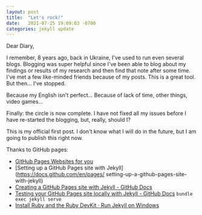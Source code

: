 ```yaml
---
layout: post
title:  "Let's rock!"
date:   2021-07-25 19:09:03 -0700
categories: jekyll update
---
```


Dear Diary,

I remember, 8 years ago, back in Ukraine, I've used to run even several blogs.
Blogging was super helpful since I've been able to blog about my findings or results of my research and then find that note after some time. I've met a few like-minded friends because of my posts. This is a great tool. But then… I've stopped.

Because my English isn't perfect…
Because of lack of time, other things, video games…

Finally: the circle is now complete. I have not fixed all my issues before I have re-started the blogging, but, really, should I?

This is my official first post. I don't know what I will do in the future, but I am going to publish this right now.

Thanks to GitHub pages:

- [GitHub Pages Websites for you](https://pages.github.com/)
- [Setting up a GitHub Pages site with Jekyll](https://docs.github.com/en/pages/
setting-up-a-github-pages-site-with-jekyll)
- [Creating a GitHub Pages site with Jekyll - GitHub Docs](https://docs.github.com/en/pages/setting-up-a-github-pages-site-with-jekyll/creating-a-github-pages-site-with-jekyll)
- [Testing your GitHub Pages site locally with Jekyll - GitHub Docs](https://docs.github.com/en/pages/setting-up-a-github-pages-site-with-jekyll/testing-your-github-pages-site-locally-with-jekyll) `bundle exec jekyll serve`
- [Install Ruby and the Ruby DevKit · Run Jekyll on Windows](https://jekyll-windows.juthilo.com/1-ruby-and-devkit/)
